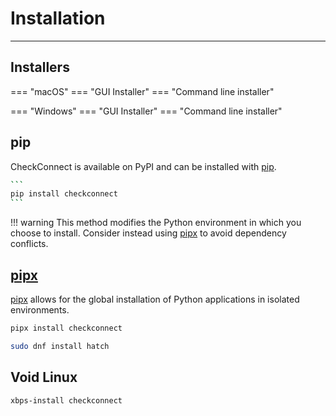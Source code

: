# Installation

---

## Installers

=== "macOS" === "GUI Installer" === "Command line installer"

=== "Windows" === "GUI Installer" === "Command line installer"

## pip

CheckConnect is available on PyPI and can be installed with
[pip](https://pip.pypa.io).

````bash
```
pip install checkconnect
```
````

!!! warning This method modifies the Python environment in which you choose
to install. Consider instead using [pipx](#pipx) to avoid dependency
conflicts.

## [pipx](pipx)

[pipx](https://github.com/pypa/pipx) allows for the global installation of
Python applications in isolated environments.

```bash
pipx install checkconnect
```

```bash
sudo dnf install hatch
```

## Void Linux

```bash
xbps-install checkconnect
```
